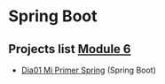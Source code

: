 # Spring Boot

## Projects list [Module 6](https://github.com/TheNefelin/TalentoDigital_Java_2024/tree/main/M6)

- [Dia01 Mi Primer Spring](https://github.com/TheNefelin/TalentoDigital_Java_2024/tree/main/M6/Dia01_MiPrimerSpring) (Spring Boot)
